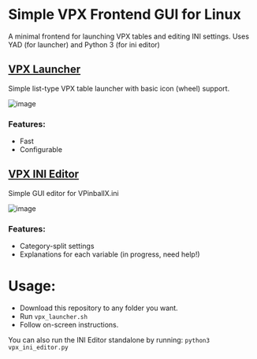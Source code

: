 # Simple VPX Frontend GUI for Linux
A minimal frontend for launching VPX tables and editing INI settings.
Uses YAD (for launcher) and Python 3 (for ini editor)

## [VPX Launcher](vpx_launcher.sh)
Simple list-type VPX table launcher with basic icon (wheel) support.

![image](https://github.com/user-attachments/assets/09070eae-b26a-4485-95a5-6ff76f4740b4)

### Features:
- Fast
- Configurable

## [VPX INI Editor](vpx_ini_editor.py)
Simple GUI editor for VPinballX.ini

![image](https://github.com/user-attachments/assets/e7c5fa40-42ae-4413-bf3a-1bf3e0cef7e2)

### Features:
- Category-split settings
- Explanations for each variable (in progress, need help!)

# Usage:
- Download this repository to any folder you want.
- Run `vpx_launcher.sh`
- Follow on-screen instructions.

You can also run the INI Editor standalone by running:
`python3 vpx_ini_editor.py`
